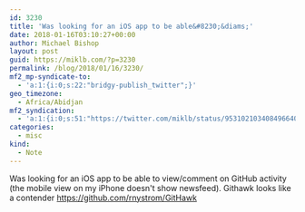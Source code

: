 ```yaml
---
id: 3230
title: 'Was looking for an iOS app to be able&#8230;&diams;'
date: 2018-01-16T03:10:27+00:00
author: Michael Bishop
layout: post
guid: https://miklb.com/?p=3230
permalink: /blog/2018/01/16/3230/
mf2_mp-syndicate-to:
  - 'a:1:{i:0;s:22:"bridgy-publish_twitter";}'
geo_timezone:
  - Africa/Abidjan
mf2_syndication:
  - 'a:1:{i:0;s:51:"https://twitter.com/miklb/status/953102103408496640";}'
categories:
  - misc
kind:
  - Note
---
```

Was looking for an iOS app to be able to view/comment on GitHub activity (the mobile view on my iPhone doesn't show newsfeed). Githawk looks like a contender <https://github.com/rnystrom/GitHawk>